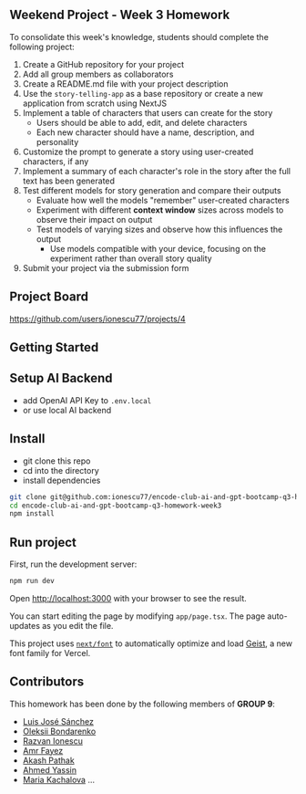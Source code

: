 ## Weekend Project - Week 3 Homework

To consolidate this week's knowledge, students should complete the following project:

1. Create a GitHub repository for your project
2. Add all group members as collaborators
3. Create a README.md file with your project description
4. Use the `story-telling-app` as a base repository or create a new application from scratch using NextJS
5. Implement a table of characters that users can create for the story
   - Users should be able to add, edit, and delete characters
   - Each new character should have a name, description, and personality
6. Customize the prompt to generate a story using user-created characters, if any
7. Implement a summary of each character's role in the story after the full text has been generated
8. Test different models for story generation and compare their outputs
   - Evaluate how well the models "remember" user-created characters
   - Experiment with different **context window** sizes across models to observe their impact on output
   - Test models of varying sizes and observe how this influences the output
     - Use models compatible with your device, focusing on the experiment rather than overall story quality
9. Submit your project via the submission form

## Project Board
https://github.com/users/ionescu77/projects/4

## Getting Started

## Setup AI Backend
- add OpenAI API Key to `.env.local`
- or use local AI backend

## Install
- git clone this repo
- cd into the directory
- install dependencies

```bash
git clone git@github.com:ionescu77/encode-club-ai-and-gpt-bootcamp-q3-homework-week3.git
cd encode-club-ai-and-gpt-bootcamp-q3-homework-week3
npm install
```

## Run project
First, run the development server:

```bash
npm run dev
```

Open [http://localhost:3000](http://localhost:3000) with your browser to see the result.

You can start editing the page by modifying `app/page.tsx`. The page auto-updates as you edit the file.

This project uses [`next/font`](https://nextjs.org/docs/app/building-your-application/optimizing/fonts) to automatically optimize and load [Geist](https://vercel.com/font), a new font family for Vercel.

## Contributors
This homework has been done by the following members of **GROUP 9**:

* [Luis José Sánchez](https://github.com/LuisJoseSanchez)
* [Oleksii Bondarenko](https://github.com/alexmazaltov)
* [Razvan Ionescu](https://github.com/ionescu77)
* [Amr Fayez](https://github.com/amrfayez)
* [Akash Pathak](https://github.com/akkikumar72)
* [Ahmed Yassin](https://github.com/AYassin01)
* [Maria Kachalova](https://github.com/MaryFox)
...
